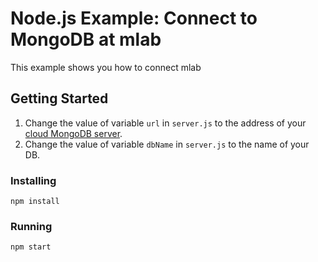 # Node.js Example: Connect to MongoDB at mlab
This example shows you how to connect mlab
## Getting Started
1. Change the value of variable `url` in `server.js` to the address of your [cloud MongoDB server](http://clould.mongodb.com).
2. Change the value of variable `dbName` in `server.js` to the name of your DB.
### Installing
```
npm install
```
### Running
```
npm start
```
